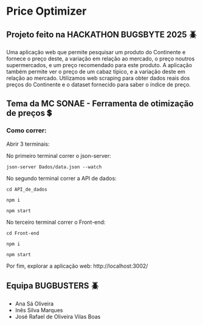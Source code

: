 # Price Optimizer
## Projeto feito na HACKATHON BUGSBYTE 2025 🪲
Uma aplicação web que permite pesquisar um produto do Continente e fornece o preço deste, a variação em relação ao mercado, o preço noutros supermercados, e um preço recomendado para este produto. A aplicação também permite ver o preço de um cabaz típico, e a variação deste em relação ao mercado. Utilizamos web scraping para obter dados reais dos preços do Continente e o dataset fornecido para saber o índice de preço.
## Tema da MC SONAE - Ferramenta de otimização de preços 💲
### Como correr:
Abrir 3 terminais:

No primeiro terminal correr o json-server:
```
json-server Dados/data.json --watch
```
No segundo terminal correr a API de dados:
```
cd API_de_dados
```
```
npm i
```
```
npm start
```
No terceiro terminal correr o Front-end:
```
cd Front-end
```
```
npm i
```
```
npm start
```
Por fim, explorar a aplicação web:
http://localhost:3002/
## Equipa BUGBUSTERS 🪲
- Ana Sá Oliveira
- Inês Silva Marques
- José Rafael de Oliveira Vilas Boas